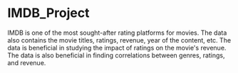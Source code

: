 # IMDB_Project
IMDB is one of the most sought-after rating platforms for movies. The data also contains the movie titles, ratings, revenue, year of the content, etc. The data is beneficial in studying the impact of ratings on the movie's revenue. The data is also beneficial in finding correlations between genres, ratings, and revenue.
